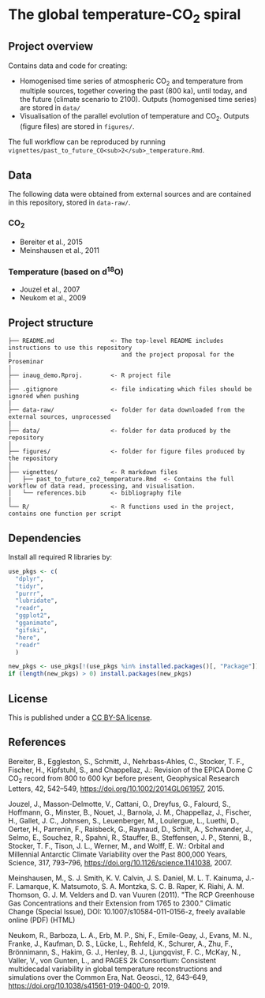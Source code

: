 # The global temperature-CO<sub>2</sub> spiral

## Project overview

Contains data and code for creating:

- Homogenised time series of atmospheric CO<sub>2</sub> and temperature from multiple sources, together covering the past (800 ka), until today, and the future (climate scenario to 2100). Outputs (homogenised time series) are stored in `data/`
- Visualisation of the parallel evolution of temperature and CO<sub>2</sub>. Outputs (figure files) are stored in `figures/`.

The full workflow can be reproduced by running `vignettes/past_to_future_CO<sub>2</sub>_temperature.Rmd`.

## Data

The following data were obtained from external sources and are contained in this repository, stored in `data-raw/`.

### CO<sub>2</sub>

- Bereiter et al., 2015
- Meinshausen et al., 2011

### Temperature (based on d<sup>18</sup>O)

- Jouzel et al., 2007
- Neukom et al., 2009

## Project structure

```
├── README.md                <- The top-level README includes instructions to use this repository
|                               and the project proposal for the Proseminar
│
├── inaug_demo.Rproj.        <- R project file
| 
├── .gitignore               <- file indicating which files should be ignored when pushing
|
├── data-raw/                <- folder for data downloaded from the external sources, unprocessed
|
├── data/                    <- folder for data produced by the repository
│
├── figures/                 <- folder for figure files produced by the repository 
│
├── vignettes/               <- R markdown files
│   ├── past_to_future_co2_temperature.Rmd  <- Contains the full workflow of data read, processing, and visualisation.
│   └── references.bib       <- bibliography file
|
└── R/                       <- R functions used in the project, contains one function per script
```

## Dependencies

Install all required R libraries by:
```r
use_pkgs <- c(
  "dplyr",
  "tidyr",
  "purrr",
  "lubridate",
  "readr",
  "ggplot2",
  "gganimate",
  "gifski",
  "here",
  "readr"
  )

new_pkgs <- use_pkgs[!(use_pkgs %in% installed.packages()[, "Package"])]
if (length(new_pkgs) > 0) install.packages(new_pkgs)
```

## License

This is published under a [CC BY-SA license](https://creativecommons.org/licenses/by-sa/4.0/).

## References

Bereiter, B., Eggleston, S., Schmitt, J., Nehrbass‐Ahles, C., Stocker, T. F., Fischer, H., Kipfstuhl, S., and Chappellaz, J.: Revision of the EPICA Dome C CO<sub>2</sub> record from 800 to 600 kyr before present, Geophysical Research Letters, 42, 542–549, https://doi.org/10.1002/2014GL061957, 2015.

Jouzel, J., Masson-Delmotte, V., Cattani, O., Dreyfus, G., Falourd, S., Hoffmann, G., Minster, B., Nouet, J., Barnola, J. M., Chappellaz, J., Fischer, H., Gallet, J. C., Johnsen, S., Leuenberger, M., Loulergue, L., Luethi, D., Oerter, H., Parrenin, F., Raisbeck, G., Raynaud, D., Schilt, A., Schwander, J., Selmo, E., Souchez, R., Spahni, R., Stauffer, B., Steffensen, J. P., Stenni, B., Stocker, T. F., Tison, J. L., Werner, M., and Wolff, E. W.: Orbital and Millennial Antarctic Climate Variability over the Past 800,000 Years, Science, 317, 793–796, https://doi.org/10.1126/science.1141038, 2007.

Meinshausen, M., S. J. Smith, K. V. Calvin, J. S. Daniel, M. L. T. Kainuma, J.-F. Lamarque, K. Matsumoto, S. A. Montzka, S. C. B. Raper, K. Riahi, A. M. Thomson, G. J. M. Velders and D. van Vuuren (2011). "The RCP Greenhouse Gas Concentrations and their Extension from 1765 to 2300." Climatic Change (Special Issue), DOI: 10.1007/s10584-011-0156-z, freely available online (PDF) (HTML)

Neukom, R., Barboza, L. A., Erb, M. P., Shi, F., Emile-Geay, J., Evans, M. N., Franke, J., Kaufman, D. S., Lücke, L., Rehfeld, K., Schurer, A., Zhu, F., Brönnimann, S., Hakim, G. J., Henley, B. J., Ljungqvist, F. C., McKay, N., Valler, V., von Gunten, L., and PAGES 2k Consortium: Consistent multidecadal variability in global temperature reconstructions and simulations over the Common Era, Nat. Geosci., 12, 643–649, https://doi.org/10.1038/s41561-019-0400-0, 2019.
